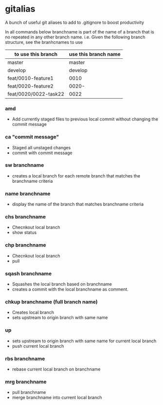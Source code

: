 # gitalias
A bunch of useful git aliases to add to .gitignore to boost productivity

In all commands below branchname is part of the name of a branch that is no repeated in any other branch name.
i.e. Given the following branch structure, see the branhcnames to use

| to use this branch    | use this branch name  |
|-----------------------|-----------------------|
| master                | master                |
| develop               | develop               |
| feat/0010-feature1    | 0010                  |
| feat/0020-feature2    | 0020-                 |
| feat/0020/0022-task22 | 0022                  |

### amd
- Add currently staged files to previous local commit without changing the commit message

### ca "commit message"
- Staged all unstaged changes
- commit with commit message

### sw branchname
- creates a local branch for each remote branch that matches the branchname criteria

### name branchname
 - display the name of the branch that matches branchname criteria

 ### chs branchname
 - Checnkout local branch
 - show status
 
 ### chp branchname
 - Checnkout local branch
 - pull

### sqash branchname
 - Squashes the local branch based on branchname
 - creates a commit with the local branchname as comment.

### chkup branchname  (full branch name)
 - Creates local branch
 - sets upstream to origin branch with same name

### up
 - sets upstream to origin branch with same name for current local branch
 - push current local branch

### rbs branchname
 - rebase current local branch on branchname

### mrg branchname
 - pull branchname
 - merge branchname into current local branch
